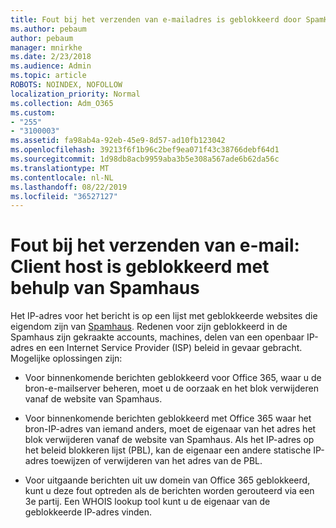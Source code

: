 ```yaml
---
title: Fout bij het verzenden van e-mailadres is geblokkeerd door SpamHaus
ms.author: pebaum
author: pebaum
manager: mnirkhe
ms.date: 2/23/2018
ms.audience: Admin
ms.topic: article
ROBOTS: NOINDEX, NOFOLLOW
localization_priority: Normal
ms.collection: Adm_O365
ms.custom:
- "255"
- "3100003"
ms.assetid: fa98ab4a-92eb-45e9-8d57-ad10fb123042
ms.openlocfilehash: 39213f6f1b96c2bef9ea071f43c38766debf64d1
ms.sourcegitcommit: 1d98db8acb9959aba3b5e308a567ade6b62da56c
ms.translationtype: MT
ms.contentlocale: nl-NL
ms.lasthandoff: 08/22/2019
ms.locfileid: "36527127"
---
```

# <a name="error-sending-email-client-host-blocked-using-spamhaus"></a>Fout bij het verzenden van e-mail: Client host is geblokkeerd met behulp van Spamhaus

Het IP-adres voor het bericht is op een lijst met geblokkeerde websites die eigendom zijn van [Spamhaus](https://go.microsoft.com/fwlink/p/?linkid=123245). Redenen voor zijn geblokkeerd in de Spamhaus zijn gekraakte accounts, machines, delen van een openbaar IP-adres en een Internet Service Provider (ISP) beleid in gevaar gebracht. Mogelijke oplossingen zijn:
  
- Voor binnenkomende berichten geblokkeerd voor Office 365, waar u de bron-e-mailserver beheren, moet u de oorzaak en het blok verwijderen vanaf de website van Spamhaus.

- Voor binnenkomende berichten geblokkeerd met Office 365 waar het bron-IP-adres van iemand anders, moet de eigenaar van het adres het blok verwijderen vanaf de website van Spamhaus. Als het IP-adres op het beleid blokkeren lijst (PBL), kan de eigenaar een andere statische IP-adres toewijzen of verwijderen van het adres van de PBL.

- Voor uitgaande berichten uit uw domein van Office 365 geblokkeerd, kunt u deze fout optreden als de berichten worden gerouteerd via een 3e partij. Een WHOIS lookup tool kunt u de eigenaar van de geblokkeerde IP-adres vinden.
